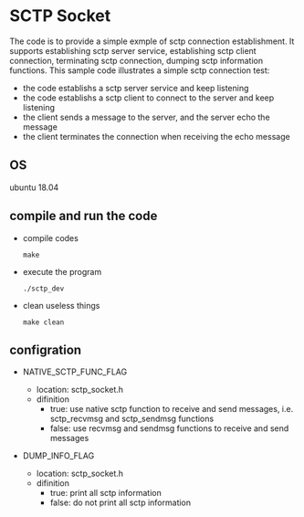 # SCTP Socket

The code is to provide a simple exmple of sctp connection establishment.
It supports establishing sctp server service, establishing sctp client connection, terminating sctp connection, dumping sctp information functions.
This sample code illustrates a simple sctp connection test:
* the code establishs a sctp server service and keep listening
* the code establishs a sctp client to connect to the server and keep listening
* the client sends a message to the server, and the server echo the message
* the client terminates the connection when receiving the echo message

## OS
ubuntu 18.04

## compile and run the code
* compile codes
	```	
	make
	```

* execute the program
	```
	./sctp_dev
	```

* clean useless things
	```
	make clean
	```

## configration
* NATIVE_SCTP_FUNC_FLAG
  - location: sctp_socket.h
  - difinition
    - true: use native sctp function to receive and send messages, i.e. sctp_recvmsg and sctp_sendmsg functions
    - false: use recvmsg and sendmsg functions to receive and send messages

* DUMP_INFO_FLAG
  - location: sctp_socket.h
  - difinition
    - true: print all sctp information
    - false: do not print all sctp information

